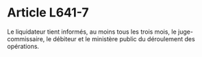 # Article L641-7

Le liquidateur tient informés, au moins tous les trois mois, le juge-commissaire, le débiteur et le ministère public du déroulement des opérations.
